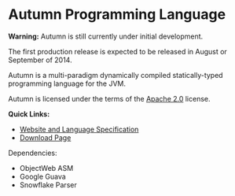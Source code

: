 Autumn Programming Language
======

**Warning:** Autumn is still currently under initial development. 

The first production release is expected to be released in August or September of 2014.



Autumn is a multi-paradigm dynamically compiled statically-typed programming language for the JVM.

Autumn is licensed under the terms of the [Apache 2.0](http://www.apache.org/licenses/LICENSE-2.0) license. 

**Quick Links:**
+ [Website and Language Specification](http://mackenzie-high.github.io/autumn/)
+ [Download Page](http://mackenzie-high.github.io/autumn/TextPage.html?page=Downloads)

Dependencies:
+ ObjectWeb ASM
+ Google Guava
+ Snowflake Parser
